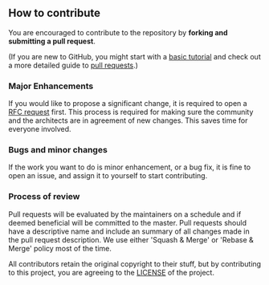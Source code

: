 ## How to contribute

You are encouraged to contribute to the repository by **forking and submitting a pull request**.

(If you are new to GitHub, you might start with a [basic tutorial](https://help.github.com/articles/set-up-git) and check out a more detailed guide to [pull requests](https://help.github.com/articles/using-pull-requests/).)

### Major Enhancements

If you would like to propose a significant change, it is required to open a [RFC request](https://github.com/kadalu/rfcs) first. This process is required for making sure the community and the architects are in agreement of new changes. This saves time for everyone involved.

### Bugs and minor changes

If the work you want to do is minor enhancement, or a bug fix, it is fine to open an issue, and assign it to yourself to start contributing.


### Process of review

Pull requests will be evaluated by the maintainers on a schedule and if deemed beneficial will be committed to the master. Pull requests should have a descriptive name and include an summary of all changes made in the pull request description. We use either 'Squash & Merge' or 'Rebase & Merge' policy most of the time.

All contributors retain the original copyright to their stuff, but by contributing to this project, you are agreeing to the [LICENSE](./LICENSE) of the project.

